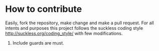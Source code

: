 # How to contribute
Easily, fork the repository, make change and make a pull request. For all
intents and purposes this project follows the suckless coding style
<http://suckless.org/coding_style/> with few modifications.

1. Include guards are must.
